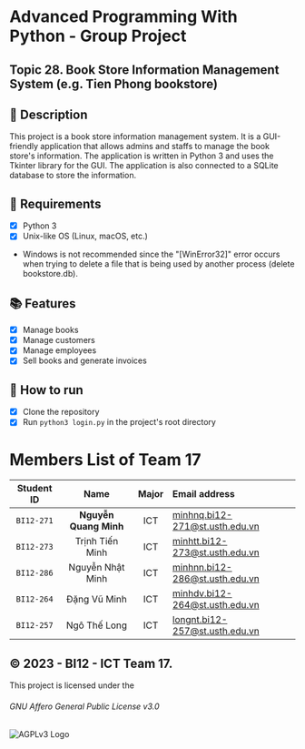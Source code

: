 # Advanced Programming With Python - Group Project
## Topic 28. Book Store Information Management System (e.g. Tien Phong bookstore) 

## 📝 Description
This project is a book store information management system. It is a GUI-friendly application that allows admins and staffs to manage the book store's information. The application is written in Python 3 and uses the Tkinter library for the GUI. The application is also connected to a SQLite database to store the information.

## 📝 Requirements
- [x] Python 3
- [x] Unix-like OS (Linux, macOS, etc.)
- Windows is not recommended since the "[WinError32]" error occurs when trying to delete a file that is being used by another process (delete bookstore.db).

## 📚 Features
- [x] Manage books
- [x] Manage customers
- [x] Manage employees
- [x] Sell books and generate invoices

## 📝 How to run
- [x] Clone the repository
- [x] Run `python3 login.py` in the project's root directory

# Members List of Team 17
|Student ID| Name | Major | Email address|
|:---:|:---:|:---:|:---|
|`BI12-271`|**Nguyễn Quang Minh**|ICT|minhnq.bi12-271@st.usth.edu.vn|
|`BI12-273`|Trịnh Tiến Minh|ICT|minhtt.bi12-273@st.usth.edu.vn|
|`BI12-286`|Nguyễn Nhật Minh|ICT|minhnn.bi12-286@st.usth.edu.vn|
|`BI12-264`|Đặng Vũ Minh|ICT|minhdv.bi12-264@st.usth.edu.vn|
|`BI12-257`|Ngô Thế Long|ICT|longnt.bi12-257@st.usth.edu.vn|

## ©️ 2023 - BI12 - ICT Team 17.
This project is licensed under the
###### GNU Affero General Public License v3.0
![AGPLv3 Logo](https://www.gnu.org/graphics/agplv3-155x51.png)
